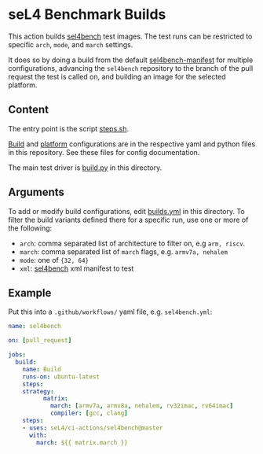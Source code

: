 <!--
     Copyright 2021, Proofcraft Pty Ltd

     SPDX-License-Identifier: CC-BY-SA-4.0
-->

# seL4 Benchmark Builds

This action builds [sel4bench] test images.
The test runs can be restricted to specific `arch`, `mode`,
and `march` settings.

It does so by doing a build from the default [sel4bench-manifest] for multiple
configurations, advancing the `sel4bench` repository to the branch of the pull
request the test is called on, and building an image for the selected platform.

[sel4bench]: https://github.com/seL4/sel4bench
[sel4bench-manifest]: https://github.com/seL4/sel4bench-manifest

## Content

The entry point is the script [steps.sh].

[Build] and [platform] configurations are in the respective yaml and python
files in this repository. See these files for config documentation.

The main test driver is [build.py] in this directory.

[steps.sh]: ./steps.sh
[build.py]: ./build.py
[platform]: ../seL4-platforms/platforms.yml
[Build]: builds.yml

## Arguments

To add or modify build configurations, edit [builds.yml][Build] in this
directory. To filter the build variants defined there for a specific run,
use one or more of the following:

- `arch`: comma separated list of architecture to filter on, e.g `arm, riscv`.
- `march`: comma separated list of `march` flags, e.g. `armv7a, nehalem`
- `mode`: one of `{32, 64}`
- `xml`: [sel4bench][sel4bench-manifest] xml manifest to test

## Example

Put this into a `.github/workflows/` yaml file, e.g. `sel4bench.yml`:

```yaml
name: sel4bench

on: [pull_request]

jobs:
  build:
    name: Build
    runs-on: ubuntu-latest
    steps:
    strategy:
          matrix:
            march: [armv7a, armv8a, nehalem, rv32imac, rv64imac]
            compiler: [gcc, clang]
    steps:
    - uses: seL4/ci-actions/sel4bench@master
      with:
        march: ${{ matrix.march }}
```

